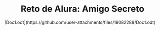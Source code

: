 <h1 align="center"> Reto de Alura: Amigo Secreto </h1>
[Doc1.odt](https://github.com/user-attachments/files/19082288/Doc1.odt)

